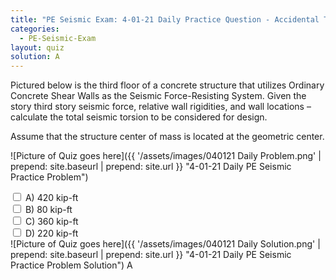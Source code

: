 ```yaml
---
title: "PE Seismic Exam: 4-01-21 Daily Practice Question - Accidental Torsion"
categories:
  - PE-Seismic-Exam
layout: quiz
solution: A
---
```

Pictured below is the third floor of a concrete structure that utilizes Ordinary Concrete Shear Walls as the Seismic Force-Resisting System. Given the story third story seismic force, relative wall rigidities, and wall locations – calculate the total seismic torsion to be considered for design. 

Assume that the structure center of mass is located at the geometric center. 

![Picture of Quiz goes here]({{ '/assets/images/040121 Daily Problem.png' | prepend: site.baseurl | prepend: site.url }} "4-01-21 Daily PE Seismic Practice Problem")
<!--more-->
<div>
  <input type="checkbox" name="answer" value="A">
  <label>A) 420 kip-ft</label><br>
  <input type="checkbox" name="answer" value="B">
  <label>B) 80 kip-ft</label><br>
  <input type="checkbox" name="answer" value="C">
  <label>C) 360 kip-ft</label><br>
  <input type="checkbox" name="answer" value="D">
  <label>D) 220 kip-ft</label><br>
</div>
<!--more-->
![Picture of Quiz goes here]({{ '/assets/images/040121 Daily Solution.png' | prepend: site.baseurl | prepend: site.url }} "4-01-21 Daily PE Seismic Practice Problem Solution")
<!--more-->
A